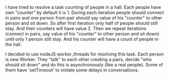 I have tried to resolve a task counting of people in a hall.
Each people have own "counter" by default it is 1.
During each iteration people should connect in pairs and one person from pair should say value of his "counter" to other person and sit down.
So after first iteration only half of people should still stay. And their counters will have value 2.
Then we repeat iterations (connect in pairs, say value of his "counter" to other person and sit down) until only 1 person still stay.
And his counter will have a count of people in the hall.

I decided to use nodeJS worker_threads for resolving this task.
Each person is new Worker. They "talk" to each other creating a pairs, decide "who should sit down" and do this is asynchronously (like a real people).
Some of them have 'setTimeout' to imitate some delays in conversations.
